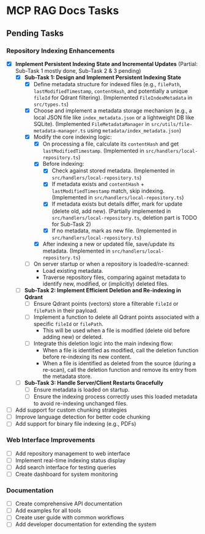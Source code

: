# MCP RAG Docs Tasks

## Pending Tasks

### Repository Indexing Enhancements
- [X] **Implement Persistent Indexing State and Incremental Updates** (Partial: Sub-Task 1 mostly done, Sub-Task 2 & 3 pending)
    - [X] **Sub-Task 1: Design and Implement Persistent Indexing State**
        - [X] Define metadata structure for indexed files (e.g., `filePath`, `lastModifiedTimestamp`, `contentHash`, and potentially a unique `fileId` for Qdrant filtering). (Implemented `FileIndexMetadata` in `src/types.ts`)
        - [X] Choose and implement a metadata storage mechanism (e.g., a local JSON file like `index_metadata.json` or a lightweight DB like SQLite). (Implemented `FileMetadataManager` in `src/utils/file-metadata-manager.ts` using `metadata/index_metadata.json`)
        - [X] Modify the core indexing logic:
            - [X] On processing a file, calculate its `contentHash` and get `lastModifiedTimestamp`. (Implemented in `src/handlers/local-repository.ts`)
            - [X] Before indexing:
                - [X] Check against stored metadata. (Implemented in `src/handlers/local-repository.ts`)
                - [X] If metadata exists and `contentHash` + `lastModifiedTimestamp` match, skip indexing. (Implemented in `src/handlers/local-repository.ts`)
                - [X] If metadata exists but details differ, mark for update (delete old, add new). (Partially implemented in `src/handlers/local-repository.ts`, deletion part is TODO for Sub-Task 2)
                - [X] If no metadata, mark as new file. (Implemented in `src/handlers/local-repository.ts`)
            - [X] After indexing a new or updated file, save/update its metadata. (Implemented in `src/handlers/local-repository.ts`)
        - [ ] On server startup or when a repository is loaded/re-scanned:
            - Load existing metadata.
            - Traverse repository files, comparing against metadata to identify new, modified, or (implicitly) deleted files.
    - [ ] **Sub-Task 2: Implement Efficient Deletion and Re-indexing in Qdrant**
        - [ ] Ensure Qdrant points (vectors) store a filterable `fileId` or `filePath` in their payload.
        - [ ] Implement a function to delete all Qdrant points associated with a specific `fileId` or `filePath`.
            - This will be used when a file is modified (delete old before adding new) or deleted.
        - [ ] Integrate this deletion logic into the main indexing flow:
            - When a file is identified as modified, call the deletion function before re-indexing its new content.
            - When a file is identified as deleted from the source (during a re-scan), call the deletion function and remove its entry from the metadata store.
    - [ ] **Sub-Task 3: Handle Server/Client Restarts Gracefully**
        - [ ] Ensure metadata is loaded on startup.
        - [ ] Ensure the indexing process correctly uses this loaded metadata to avoid re-indexing unchanged files.
- [ ] Add support for custom chunking strategies
- [ ] Improve language detection for better code chunking
- [ ] Add support for binary file indexing (e.g., PDFs)

### Web Interface Improvements
- [ ] Add repository management to web interface
- [ ] Implement real-time indexing status display
- [ ] Add search interface for testing queries
- [ ] Create dashboard for system monitoring

### Documentation
- [ ] Create comprehensive API documentation
- [ ] Add examples for all tools
- [ ] Create user guide with common workflows
- [ ] Add developer documentation for extending the system
